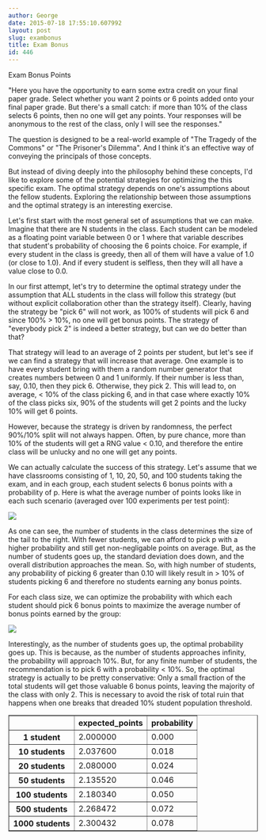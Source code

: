 ```yaml
---
author: George
date: 2015-07-18 17:55:10.607992
layout: post
slug: exambonus
title: Exam Bonus
id: 446
---
```


Exam Bonus Points

"Here you have the opportunity to earn some extra credit on your final paper grade.  Select whether you want 2 points or 6 points added onto your final paper grade.  But there's a small catch:  if more than 10% of the class selects 6 points, then no one will get any points.  Your responses will be anonymous to the rest of the class, only I will see the responses."


The question is designed to be a real-world example of "The Tragedy of the Commons" or "The Prisoner's Dilemma".  And I think it's an effective way of conveying the principals of those concepts.

But instead of diving deeply into the philosophy behind these concepts, I'd like to explore some of the potential strategies for optimizing the this specific exam.  The optimal strategy depends on one's assumptions about the fellow students.  Exploring the relationship between those assumptions and the optimal strategy is an interesting exercise.

Let's first start with the most general set of assumptions that we can make.  Imagine that there are N students in the class.  Each student can be modeled as a floating point variable between 0 or 1 where that variable describes that student's probability of choosing the 6 points choice.  For example, if every student in the class is greedy, then all of them will have a value of 1.0 (or close to 1.0).  And if every student is selfless, then they will all have a value close to 0.0.

In our first attempt, let's try to determine the optimal strategy under the assumption that ALL students in the class will follow this strategy (but without explicit collaboration other than the strategy itself).  Clearly, having the strategy be "pick 6" will not work, as  100% of students will pick 6 and since 100% > 10%, no one will get bonus points.  The strategy of "everybody pick 2" is indeed a better strategy, but can we do better than that?

That strategy will lead to an average of 2 points per student, but let's see if we can find a strategy that will increase that average.  One example is to have every student bring with them a random number generator that creates numbers between 0 and 1 uniformly.  If their number is less than, say, 0.10, then they pick 6.  Otherwise, they pick 2.  This will lead to, on average, < 10% of the class picking 6, and in that case where exactly 10% of the class picks six, 90% of the students will get 2 points and the lucky 10% will get 6 points.

However, because the strategy is driven by randomness, the perfect 90%/10% split will not always happen.  Often, by pure chance, more than 10% of the students will get a RNG value < 0.10, and therefore the entire class will be unlucky and no one will get any points.

We can actually calculate the success of this strategy.  Let's assume that we have classrooms consisting of 1, 10, 20, 50, and 100 students taking the exam, and in each group, each student selects 6 bonus points with a probability of p.  Here is what the average number of points looks like in each such scenario (averaged over 100 experiments per test point):

<img src="https://gist.githubusercontent.com/ghl3/8e306f920ce08bd1f23e/raw/56837fdcb941f7d6c5197834e9bd41ca1054b848/experiment_distribution.png"></img>

As one can see, the number of students in the class determines the size of the tail to the right.  With fewer students, we can afford to pick p with a higher probability and still get non-negligable points on average.  But, as the number of students goes up, the standard deviation does down, and the overall distribution approaches the mean.  So, with high number of students, any probability of picking 6 greater than 0.10 will likely result in > 10% of students picking 6 and therefore no students earning any bonus points.

For each class size, we can optimize the probability with which each student should pick 6 bonus points to maximize the average number of bonus points earned by the group:

<img src="https://gist.githubusercontent.com/ghl3/8e306f920ce08bd1f23e/raw/56837fdcb941f7d6c5197834e9bd41ca1054b848/optimal_probability.png"></img>

Interestingly, as the number of students goes up, the optimal probability goes up.  This is because, as the number of students approaches infinity, the probability will approach 10%.  But, for any finite number of students, the recommendation is to pick 6 with a probability < 10%.  So, the optimal strategy is actually to be pretty conservative: Only a small fraction of the total students will get those valuable 6 bonus points, leaving the majority of the class with only 2.  This is necessary to avoid the risk of total ruin that happens when one breaks that dreaded 10% student population threshold.



<table border="1" class="dataframe">  <thead>    <tr style="text-align: right;">      <th></th>      <th>expected_points</th>      <th>probability</th>    </tr>  </thead>  <tbody>    <tr>      <th>1 student</th>      <td>2.000000</td>      <td>0.000</td>    </tr>    <tr>      <th>10 students</th>      <td>2.037600</td>      <td>0.018</td>    </tr>    <tr>      <th>20 students</th>      <td>2.080000</td>      <td>0.024</td>    </tr>    <tr>      <th>50 students</th>      <td>2.135520</td>      <td>0.046</td>    </tr>    <tr>      <th>100 students</th>      <td>2.180340</td>      <td>0.050</td>    </tr>    <tr>      <th>500 students</th>      <td>2.268472</td>      <td>0.072</td>    </tr>    <tr>      <th>1000 students</th>      <td>2.300432</td>      <td>0.078</td>    </tr>  </tbody></table>


